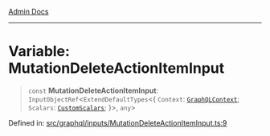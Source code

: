 [Admin Docs](/)

***

# Variable: MutationDeleteActionItemInput

> `const` **MutationDeleteActionItemInput**: `InputObjectRef`\<`ExtendDefaultTypes`\<\{ `Context`: [`GraphQLContext`](../../../context/type-aliases/GraphQLContext.md); `Scalars`: [`CustomScalars`](../../../scalars/type-aliases/CustomScalars.md); \}\>, `any`\>

Defined in: [src/graphql/inputs/MutationDeleteActionItemInput.ts:9](https://github.com/PalisadoesFoundation/talawa-api/blob/04adcbca27f07ca5c0bffce211b6e6b77a1828ce/src/graphql/inputs/MutationDeleteActionItemInput.ts#L9)
